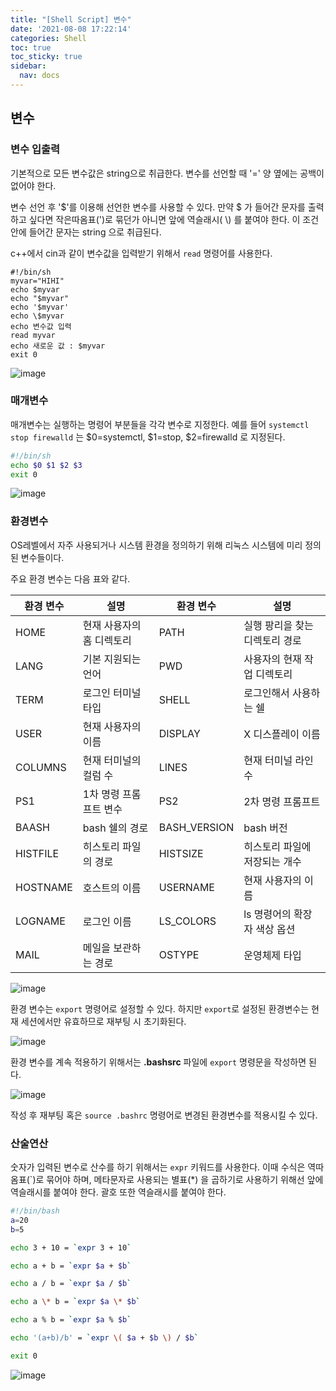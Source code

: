 ```yaml
---
title: "[Shell Script] 변수"
date: '2021-08-08 17:22:14'
categories: Shell
toc: true
toc_sticky: true
sidebar:
  nav: docs
---
```


## 변수

### 변수 입출력

기본적으로 모든 변수값은 string으로 취급한다. 변수를 선언할 때 '=' 양 옆에는 공백이 없어야 한다.

변수 선언 후 '$'를 이용해 선언한 변수를 사용할 수 있다. 만약 $ 가 들어간 문자를 출력하고 싶다면 작은따옴표(')로 묶던가 아니면 앞에 역슬래시( \\) 를 붙여야 한다. 이 조건 안에 들어간 문자는 string 으로 취급된다.

c++에서 cin과 같이 변수값을 입력받기 위해서 ```read``` 명령어를 사용한다.

```shell
#!/bin/sh
myvar="HIHI"
echo $myvar
echo "$myvar"
echo '$myvar'
echo \$myvar
echo 변수값 입력
read myvar
echo 새로운 값 : $myvar
exit 0
```

![image](https://user-images.githubusercontent.com/60495897/128625150-798ba351-e5c7-4ec9-9a9e-743528c5ee3d.png)

### 매개변수

매개변수는 실행하는 명령어 부분들을 각각 변수로 지정한다. 예를 들어 ```systemctl stop firewalld``` 는 $0=systemctl, $1=stop, $2=firewalld 로 지정된다.

```bash
#!/bin/sh
echo $0 $1 $2 $3
exit 0
```

![image](https://user-images.githubusercontent.com/60495897/128625104-93295c2e-f546-4c7a-9c92-61d58a73f482.png)



### 환경변수

OS레벨에서 자주 사용되거나 시스템 환경을 정의하기 위해 리눅스 시스템에 미리 정의된 변수들이다. 

주요 환경 변수는 다음 표와 같다.

| 환경 변수 | 설명                      | 환경 변수    | 설명                           |
| --------- | ------------------------- | ------------ | ------------------------------ |
| HOME      | 현재 사용자의 홈 디렉토리 | PATH         | 실행 팡리을 찾는 디렉토리 경로 |
| LANG      | 기본 지원되는 언어        | PWD          | 사용자의 현재 작업 디렉토리    |
| TERM      | 로그인 터미널 타입        | SHELL        | 로그인해서 사용하는 쉘         |
| USER      | 현재 사용자의 이름        | DISPLAY      | X 디스플레이 이름              |
| COLUMNS   | 현재 터미널의 컬럼 수     | LINES        | 현재 터미널 라인 수            |
| PS1       | 1차 명령 프롬프트 변수    | PS2          | 2차 명령 프롬프트              |
| BAASH     | bash 쉘의 경로            | BASH_VERSION | bash 버전                      |
| HISTFILE  | 히스토리 파일의 경로      | HISTSIZE     | 히스토리 파일에 저장되는 개수  |
| HOSTNAME  | 호스트의 이름             | USERNAME     | 현재 사용자의 이름             |
| LOGNAME   | 로그인 이름               | LS_COLORS    | ls 명령어의 확장자 색상 옵션   |
| MAIL      | 메일을 보관하는 경로      | OSTYPE       | 운영체제 타입                  |

![image](https://user-images.githubusercontent.com/60495897/128625449-8195f4bf-91a2-4a7e-93dd-6071461f1719.png)



환경 변수는 ```export``` 명령어로 설정할 수 있다. 하지만 ```export```로 설정된 환경변수는 현재 세션에서만 유효하므로 재부팅 시 초기화된다.

![image](https://user-images.githubusercontent.com/60495897/128625555-ea9b2b52-adea-4c4f-ac9d-8a5e14a83a73.png)



환경 변수를 계속 적용하기 위해서는 **.bashsrc** 파일에 ```export``` 명령문을 작성하면 된다. 

![image](https://user-images.githubusercontent.com/60495897/128625632-e45cf472-5178-489f-9248-82f467af6879.png)

작성 후 재부팅 혹은 ```source .bashrc``` 명령어로 변경된 환경변수를 적용시킬 수 있다.





### 산술연산

숫자가 입력된 변수로 산수를 하기 위해서는 ```expr``` 키워드를 사용한다. 이때 수식은 역따옴표(`)로 묶어야 하며, 메타문자로 사용되는 별표(*) 을 곱하기로 사용하기 위해선 앞에 역슬래시를 붙여야 한다. 괄호 또한 역슬래시를 붙여야 한다.

``` bash
#!/bin/bash
a=20
b=5

echo 3 + 10 = `expr 3 + 10`

echo a + b = `expr $a + $b`

echo a / b = `expr $a / $b`

echo a \* b = `expr $a \* $b`

echo a % b = `expr $a % $b`

echo '(a+b)/b' = `expr \( $a + $b \) / $b`

exit 0
```

![image](https://user-images.githubusercontent.com/60495897/128625173-e3a878d7-2995-40ba-a39a-01358aa16825.png)